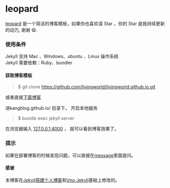 # leopard

[leopard](livingworld.github.io) 是一个简洁的博客模板，如果你也喜欢请 Star ，你的 Star 是我持续更新的动力, 谢谢 😄.

### 使用条件

Jekyll 支持 Mac 、Windows、ubuntu 、Linux 操作系统                     
Jekyll 需要依赖：Ruby、bundler

#### 获取博客模板

> $ git clone https://github.com/livingworld/livingworld.github.io.git

或者直接[下载博客](https://github.com/livingworld/livingworld.github.io/archive/master.zip)   

进kangblog.github.io/ 目录下， 开启本地服务 

> $ bundle exec jekyll server

在浏览器输入 [127.0.0.1:4000](127.0.0.1:4000) ， 就可以看到博客效果了。

### 提示
如果在部署博客的时候发现问题，可以直接在[message](https://robotkang.cc/liuyan/)里面提问。        


#### 感谢   
本博客在[Jekyll搭建个人博客](http://baixin.io/2016/10/jekyll_tutorials1/)和[Vno Jekyll](https://github.com/onevcat/vno-jekyll)基础上修改的。  
